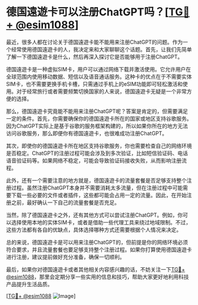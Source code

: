 # 德国遠遊卡可以注册ChatGPT吗？[[TG💪+ @esim1088](https://t.me/s/esim1088)]

最近，很多人都在讨论关于德国遠遊卡能不能用来注册ChatGPT的问题。作为一个经常使用德国遠遊卡的人，我决定来和大家聊聊这个话题。首先，让我们先简单了解一下德国遠遊卡是什么，然后再深入探讨它是否能够用于注册ChatGPT。

德国遠遊卡是一种虚拟SIM卡，用户可以通过网络下载并激活使用。它允许用户在全球范围内使用移动数据、短信以及语音通话服务。这种卡的优点在于不需要实体SIM卡，也不需要更换手机卡槽，只需通过手机上的eSIM功能即可轻松激活和使用。对于经常旅行或者需要频繁切换国家的人来说，德国遠遊卡无疑是一个非常方便的选择。

那么，德国遠遊卡究竟能不能用来注册ChatGPT呢？答案是肯定的，但需要满足一定的条件。首先，你需要确保你的德国遠遊卡所在的国家或地区支持谷歌服务。因为ChatGPT实际上是基于谷歌的服务框架构建的，所以如果你所在的地方无法访问谷歌服务，那么即便你有德国遠遊卡，也很难成功注册ChatGPT。

其次，即使你的德国遠遊卡所在地区支持谷歌服务，你也需要检查自己的网络环境是否稳定。ChatGPT的注册过程可能会涉及到多次验证，比如短信验证码、电话语音验证码等。如果网络不稳定，可能会导致验证码接收失败，从而影响注册流程。

此外，还有一个需要注意的地方就是，德国遠遊卡的流量套餐是否足够支持整个注册过程。虽然注册ChatGPT本身并不需要消耗太多流量，但在注册过程中可能需要下载一些必要的文件或者插件，这些都可能会占用一定的流量。因此，在开始注册之前，最好确认一下自己的流量套餐是否充足。

当然，除了德国遠遊卡之外，还有其他方式可以尝试注册ChatGPT。例如，你可以选择使用本地的实体SIM卡，或者是借助一些代理工具来绕过地域限制。不过，这些方法都有各自的优缺点，具体选择哪种方式还需要根据个人情况来决定。

总的来说，德国遠遊卡是可以用来注册ChatGPT的，但前提是你的网络环境必须符合要求，并且流量套餐也要足够支持整个注册过程。如果你打算使用德国遠遊卡进行注册，建议提前做好充分准备，确保一切顺利。

最后，如果你对德国遠遊卡或者其他相关内容感兴趣的话，不妨关注一下[TG💪+ @esim1088](https://t.me/s/esim1088)，那里会定期分享一些实用的信息和技巧，帮助大家更好地利用科技产品提升生活品质。

[[TG💪+ @esim1088](https://t.me/s/esim1088) ![Image](https://i.postimg.cc/4NQfJmqS/Snipaste-2025-05-13-00-14-12.png)]